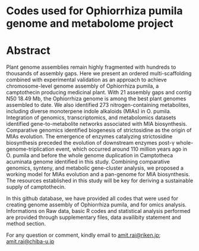 # Codes used for Ophiorrhiza pumila genome and metabolome project
# Abstract
Plant genome assemblies remain highly fragmented with hundreds to thousands of assembly gaps. Here we present an ordered multi-scaffolding combined with experimental validation as an approach to achieve chromosome-level genome assembly of Ophiorrhiza pumila, a camptothecin producing medicinal plant. With 21 assembly gaps and contig N50 18.49 Mb, the Ophiorrhiza genome is among the best plant genomes assembled to date. We also identified 273 nitrogen-containing metabolites, including diverse monoterpene indole alkaloids (MIAs) in O. pumila. Integration of genomics, transcriptomics, and metabolomics datasets identified gene-to-metabolite networks associated with MIA biosynthesis. Comparative genomics identified biogenesis of strictosidine as the origin of MIAs evolution. The emergence of enzymes catalyzing strictosidine biosynthesis preceded the evolution of downstream enzymes post-γ whole-genome-triplication event, which occurred around 110 million years ago in O. pumila and before the whole genome duplication in Camptotheca acuminata genome identified in this study. Combining comparative genomics, synteny, and metabolic gene-cluster analysis, we proposed a working model for MIAs evolution and a pan-genome for MIA biosynthesis. The resources established in this study will be key for deriving a sustainable supply of camptothecin.


In this github database, we have provided all codes that were used for creating genome assembly of Ophiorrhiza pumila, and for omics analysis. Informations on Raw data, basic R codes and statistical analysis performed are provided through supplementary files, data availibity statement and method section.

For any question or comment, kindly email to amit.rai@riken.jp; amit.rai@chiba-u.jp
